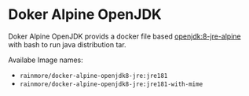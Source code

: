 # Doker Alpine OpenJDK

Doker Alpine OpenJDK provids a docker file based [openjdk:8-jre-alpine](https://hub.docker.com/_/openjdk/) with bash to run java distribution tar.

Availabe Image names:

* `rainmore/docker-alpine-openjdk8-jre:jre181`
* `rainmore/docker-alpine-openjdk8-jre:jre181-with-mime`
